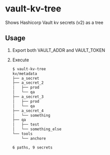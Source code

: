 # vault-kv-tree
Shows Hashicorp Vault kv secrets (v2) as a tree

## Usage

1. Export both VAULT_ADDR and VAULT_TOKEN

2. Execute

   ```bash
   $ vault-kv-tree
   kv/metadata
   ├── a_secret
   ├── a_secret_2
   │   ├── prod
   │   └── qa
   ├── a_secret_3
   │   ├── prod
   │   └── qa
   ├── a_secret_4
   │   └── something
   ├── qa
   │   ├── test
   │   └── something_else
   └── tools
       └── anchore
   
   6 paths, 9 secrets
   ```

